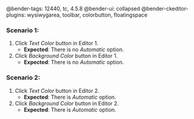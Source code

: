 @bender-tags: 12440, tc, 4.5.8
@bender-ui: collapsed
@bender-ckeditor-plugins: wysiwygarea, toolbar, colorbutton, floatingspace

### Scenario 1:

1. Click *Text Color* button in Editor 1.
	* **Expected**: There is no *Automatic* option.
1. Click *Background Color* button in Editor 1.
	* **Expected**: There is no *Automatic* option.

### Scenario 2:

1. Click *Text Color* button in Editor 2.
	* **Expected**: There is *Automatic* option.
1. Click *Background Color* button in Editor 2.
	* **Expected**: There is *Automatic* option.
